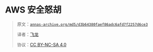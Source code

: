 # AWS 安全怒胡

> 原文：[`annas-archive.org/md5/d3b64380faef86adc6afd7f2257d6ce3`](https://annas-archive.org/md5/d3b64380faef86adc6afd7f2257d6ce3)
> 
> 译者：[飞龙](https://github.com/wizardforcel)
> 
> 协议：[CC BY-NC-SA 4.0](http://creativecommons.org/licenses/by-nc-sa/4.0/)
